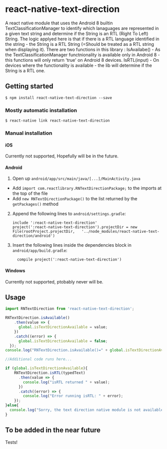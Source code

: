 
# react-native-text-direction
A react native module that uses the Android 8 builtin TextClassificationManager to identify which lanaguages are represented in a given text string and determine if the String is an RTL (Right To Left) String. The logic applyed here is that if there is a RTL language identified in the string - the String is a RTL String (=Should be treated as a RTL string when displaying it).
There are two functions in this library :
IsAvailabe() - As the TextClassificationManager functnionality is available only in Android 8 - this functions will only return 'true' on Android 8 devices. 
IsRTL(input) - On devices where the functionality is available - the lib will determine if the String is a RTL one.

## Getting started

`$ npm install react-native-text-direction --save`

### Mostly automatic installation

`$ react-native link react-native-text-direction`

### Manual installation


#### iOS

Currently not supported, Hopefully will be in the future.

#### Android

1. Open up `android/app/src/main/java/[...]/MainActivity.java`
  - Add `import com.reactlibrary.RNTextDirectionPackage;` to the imports at the top of the file
  - Add `new RNTextDirectionPackage()` to the list returned by the `getPackages()` method
2. Append the following lines to `android/settings.gradle`:
  	```
  	include ':react-native-text-direction'
  	project(':react-native-text-direction').projectDir = new File(rootProject.projectDir, 	'../node_modules/react-native-text-direction/android')
  	```
3. Insert the following lines inside the dependencies block in `android/app/build.gradle`:
  	```
      compile project(':react-native-text-direction')
  	```

#### Windows

Currently not supported, ptobably never will be.

## Usage
```javascript
import RNTextDirection from 'react-native-text-direction';

RNTextDirection.isAvailable()
    .then(value => { 
      global.isTextDirectionAvailable = value;
    })
    .catch((error) => {
      global.isTextDirectionAvailable = false;
  });
console.log("RNTextDirection.isAvailable()=" + global.isTextDirectionAvailable) 

//Additional code runs here...

if (global.isTextDirectionAvailable){
    RNTextDirection.isRTL(typedText)
      .then(value => { 
        console.log("isRTL returned " + value);
      })
      .catch((error) => {
        console.log("Error running isRTL: " + error);
    });
}else{
  console.log("Sorry, the text direction native module is not available on this device");
}
```
## To be added in the near future 
Tests!
